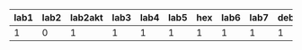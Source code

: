 | lab1 | lab2 | lab2akt | lab3 | lab4 | lab5 | hex | lab6 | lab7 | debug7 | lab9 | lab10 | lab11 | lab12 | lab13 |
|------|------|---------|------|------|------|-----|------|------|--------|------|-------|-------|-------|-------|
|    1 |    0 |       1 |    1 |    1 |    1 |   1 |    1 |    1 |      1 | ?    |     1 | pop   | ?     | pop   |
